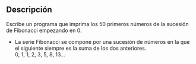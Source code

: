 ## Descripción

Escribe un programa que imprima los 50 primeros números de la sucesión de Fibonacci empezando en 0.
- La serie Fibonacci se compone por una sucesión de números en la que el siguiente siempre es la suma de los dos anteriores. <br/> 
0, 1, 1, 2, 3, 5, 8, 13...